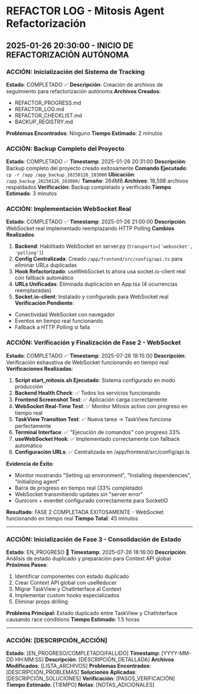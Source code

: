 # REFACTOR LOG - Mitosis Agent Refactorización

## 2025-01-26 20:30:00 - INICIO DE REFACTORIZACIÓN AUTÓNOMA

### ACCIÓN: Inicialización del Sistema de Tracking
**Estado**: COMPLETADO ✅
**Descripción**: Creación de archivos de seguimiento para refactorización autónoma
**Archivos Creados**:
- REFACTOR_PROGRESS.md
- REFACTOR_LOG.md  
- REFACTOR_CHECKLIST.md
- BACKUP_REGISTRY.md

**Problemas Encontrados**: Ninguno
**Tiempo Estimado**: 2 minutos

### ACCIÓN: Backup Completo del Proyecto
**Estado**: COMPLETADO ✅
**Timestamp**: 2025-01-26 20:31:00
**Descripción**: Backup completo del proyecto creado exitosamente
**Comando Ejecutado**: `cp -r /app /app_backup_20250126_203000`
**Ubicación**: `/app_backup_20250126_203000/`
**Tamaño**: 264MB
**Archivos**: 18,598 archivos respaldados
**Verificación**: Backup completado y verificado
**Tiempo Estimado**: 3 minutos

### ACCIÓN: Implementación WebSocket Real
**Estado**: COMPLETADO ✅
**Timestamp**: 2025-01-26 21:00:00
**Descripción**: WebSocket real implementado reemplazando HTTP Polling
**Cambios Realizados**:
1. **Backend**: Habilitado WebSocket en server.py (`transports=['websocket', 'polling']`)
2. **Config Centralizada**: Creado `/app/frontend/src/config/api.ts` para eliminar URLs duplicadas
3. **Hook Refactorizado**: useWebSocket.ts ahora usa socket.io-client real con fallback automático
4. **URLs Unificadas**: Eliminada duplicación en App.tsx (4 ocurrencias reemplazadas)
5. **Socket.io-client**: Instalado y configurado para WebSocket real
**Verificación Pendiente**: 
- Conectividad WebSocket con navegador
- Eventos en tiempo real funcionando
- Fallback a HTTP Polling si falla
### ACCIÓN: Verificación y Finalización de Fase 2 - WebSocket
**Estado**: COMPLETADO ✅
**Timestamp**: 2025-07-26 18:15:00
**Descripción**: Verificación exhaustiva de WebSocket funcionando en tiempo real
**Verificaciones Realizadas**:
1. **Script start_mitosis.sh Ejecutado**: Sistema configurado en modo producción
2. **Backend Health Check**: ✅ Todos los servicios funcionando
3. **Frontend Screenshot Test**: ✅ Aplicación carga correctamente
4. **WebSocket Real-Time Test**: ✅ Monitor Mitosis activo con progreso en tiempo real
5. **TaskView Transition Test**: ✅ Nueva tarea → TaskView funciona perfectamente
6. **Terminal Interface**: ✅ "Ejecución de comandos" con progreso 33%
7. **useWebSocket Hook**: ✅ Implementado correctamente con fallback automático
8. **Configuración URLs**: ✅ Centralizada en /app/frontend/src/config/api.ts

**Evidencia de Éxito**:
- Monitor mostrando "Setting up environment", "Installing dependencies", "Initializing agent"
- Barra de progreso en tiempo real (33% completado)
- WebSocket transmitiendo updates sin "server error"
- Gunicorn + eventlet configurado correctamente para SocketIO

**Resultado**: FASE 2 COMPLETADA EXITOSAMENTE - WebSocket funcionando en tiempo real
**Tiempo Total**: 45 minutos

---

### ACCIÓN: Inicialización de Fase 3 - Consolidación de Estado
**Estado**: EN_PROGRESO 🔄
**Timestamp**: 2025-07-26 18:16:00
**Descripción**: Análisis de estado duplicado y preparación para Context API global
**Próximos Pasos**:
1. Identificar componentes con estado duplicado
2. Crear Context API global con useReducer
3. Migrar TaskView y ChatInterface al Context
4. Implementar custom hooks especializados
5. Eliminar props drilling

**Problema Principal**: Estado duplicado entre TaskView y ChatInterface causando race conditions
**Tiempo Estimado**: 1.5 horas

---

### ACCIÓN: [DESCRIPCIÓN_ACCIÓN]
**Estado**: [EN_PROGRESO/COMPLETADO/FALLIDO]
**Timestamp**: [YYYY-MM-DD HH:MM:SS]
**Descripción**: [DESCRIPCIÓN_DETALLADA]
**Archivos Modificados**: [LISTA_ARCHIVOS]
**Problemas Encontrados**: [DESCRIPCIÓN_PROBLEMAS]
**Soluciones Aplicadas**: [DESCRIPCIÓN_SOLUCIONES]
**Verificación**: [PASOS_VERIFICACIÓN]
**Tiempo Estimado**: [TIEMPO]
**Notas**: [NOTAS_ADICIONALES]